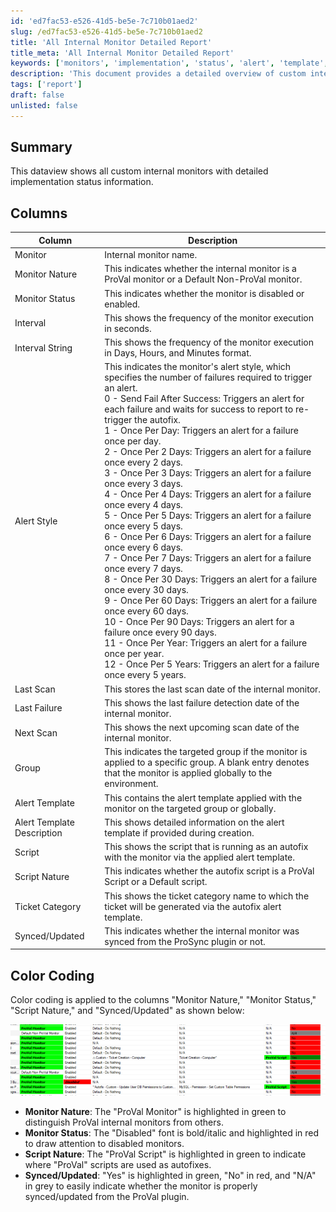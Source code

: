 ```yaml
---
id: 'ed7fac53-e526-41d5-be5e-7c710b01aed2'
slug: /ed7fac53-e526-41d5-be5e-7c710b01aed2
title: 'All Internal Monitor Detailed Report'
title_meta: 'All Internal Monitor Detailed Report'
keywords: ['monitors', 'implementation', 'status', 'alert', 'template', 'sync', 'script', 'failure', 'scan', 'group']
description: 'This document provides a detailed overview of custom internal monitors, including their implementation status, alert styles, execution intervals, and color coding for easy identification of monitor nature and status. It serves as a comprehensive guide for managing and understanding internal monitoring processes.'
tags: ['report']
draft: false
unlisted: false
---
```


## Summary

This dataview shows all custom internal monitors with detailed implementation status information.

## Columns

| Column                    | Description                                                                                                                                                                                                                                                                                                                                                                                                                                                                                                                                                                                                                       |
|---------------------------|-----------------------------------------------------------------------------------------------------------------------------------------------------------------------------------------------------------------------------------------------------------------------------------------------------------------------------------------------------------------------------------------------------------------------------------------------------------------------------------------------------------------------------------------------------------------------------------------------------------------------------------|
| Monitor                   | Internal monitor name.                                                                                                                                                                                                                                                                                                                                                                                                                                                                                                                                                                                                             |
| Monitor Nature            | This indicates whether the internal monitor is a ProVal monitor or a Default Non-ProVal monitor.                                                                                                                                                                                                                                                                                                                                                                                                                                                                                                                                          |
| Monitor Status            | This indicates whether the monitor is disabled or enabled.                                                                                                                                                                                                                                                                                                                                                                                                                                                                                                                                                                              |
| Interval                  | This shows the frequency of the monitor execution in seconds.                                                                                                                                                                                                                                                                                                                                                                                                                                                                                                                                                                 |
| Interval String           | This shows the frequency of the monitor execution in Days, Hours, and Minutes format.                                                                                                                                                                                                                                                                                                                                                                                                                                                                                                                                                   |
| Alert Style               | This indicates the monitor's alert style, which specifies the number of failures required to trigger an alert. <br/> 0 - Send Fail After Success: Triggers an alert for each failure and waits for success to report to re-trigger the autofix. <br/> 1 - Once Per Day: Triggers an alert for a failure once per day. <br/> 2 - Once Per 2 Days: Triggers an alert for a failure once every 2 days. <br/> 3 - Once Per 3 Days: Triggers an alert for a failure once every 3 days. <br/> 4 - Once Per 4 Days: Triggers an alert for a failure once every 4 days. <br/> 5 - Once Per 5 Days: Triggers an alert for a failure once every 5 days. <br/> 6 - Once Per 6 Days: Triggers an alert for a failure once every 6 days. <br/> 7 - Once Per 7 Days: Triggers an alert for a failure once every 7 days. <br/> 8 - Once Per 30 Days: Triggers an alert for a failure once every 30 days. <br/> 9 - Once Per 60 Days: Triggers an alert for a failure once every 60 days. <br/> 10 - Once Per 90 Days: Triggers an alert for a failure once every 90 days. <br/> 11 - Once Per Year: Triggers an alert for a failure once per year. <br/> 12 - Once Per 5 Years: Triggers an alert for a failure once every 5 years. |
| Last Scan                 | This stores the last scan date of the internal monitor.                                                                                                                                                                                                                                                                                                                                                                                                                                                                                                                                                                                |
| Last Failure              | This shows the last failure detection date of the internal monitor.                                                                                                                                                                                                                                                                                                                                                                                                                                                                                                                                                                      |
| Next Scan                 | This shows the next upcoming scan date of the internal monitor.                                                                                                                                                                                                                                                                                                                                                                                                                                                                                                                                                                          |
| Group                     | This indicates the targeted group if the monitor is applied to a specific group. A blank entry denotes that the monitor is applied globally to the environment.                                                                                                                                                                                                                                                                                                                                                                                                                                                                                       |
| Alert Template            | This contains the alert template applied with the monitor on the targeted group or globally.                                                                                                                                                                                                                                                                                                                                                                                                                                                                                                                                             |
| Alert Template Description | This shows detailed information on the alert template if provided during creation.                                                                                                                                                                                                                                                                                                                                                                                                                                                                                                                                             |
| Script                    | This shows the script that is running as an autofix with the monitor via the applied alert template.                                                                                                                                                                                                                                                                                                                                                                                                                                                                                                                            |
| Script Nature             | This indicates whether the autofix script is a ProVal Script or a Default script.                                                                                                                                                                                                                                                                                                                                                                                                                                                                                                                                                           |
| Ticket Category           | This shows the ticket category name to which the ticket will be generated via the autofix alert template.                                                                                                                                                                                                                                                                                                                                                                                                                                                                                                                              |
| Synced/Updated            | This indicates whether the internal monitor was synced from the ProSync plugin or not.                                                                                                                                                                                                                                                                                                                                                                                                                                                                                                                                                     |

## Color Coding

Color coding is applied to the columns "Monitor Nature," "Monitor Status," "Script Nature," and "Synced/Updated" as shown below:

![Color Coding](../../../static/img/All-Internal-Monitor-Detailed-Report/image_1.png)

- **Monitor Nature**: The "ProVal Monitor" is highlighted in green to distinguish ProVal internal monitors from others.
- **Monitor Status**: The "Disabled" font is bold/italic and highlighted in red to draw attention to disabled monitors.
- **Script Nature**: The "ProVal Script" is highlighted in green to indicate where "ProVal" scripts are used as autofixes.
- **Synced/Updated**: "Yes" is highlighted in green, "No" in red, and "N/A" in grey to easily indicate whether the monitor is properly synced/updated from the ProVal plugin.


